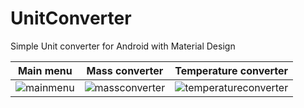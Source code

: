 # UnitConverter
Simple Unit converter for Android with Material Design

Main menu | Mass converter | Temperature converter
----------|----------------|----------------------
![mainmenu](https://cloud.githubusercontent.com/assets/8330119/12012267/0874b1b2-acfe-11e5-9549-8e82f95766bf.png) | ![massconverter](https://cloud.githubusercontent.com/assets/8330119/12012268/0895e314-acfe-11e5-90e6-843c098ee3a0.png) | ![temperatureconverter](https://cloud.githubusercontent.com/assets/8330119/12012269/08e02a8c-acfe-11e5-87cc-27f19d817afb.png)
